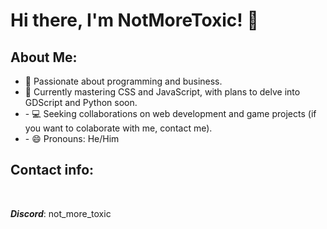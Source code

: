 <h1>Hi there, I'm NotMoreToxic! 👋</h1>
<h2>About Me:</h2>
<div>
<ul>
<li> 💼 Passionate about programming and business.<br></li>
<li> 🌱 Currently mastering CSS and JavaScript, with plans to delve into GDScript and Python soon.</li>
<li>- 💻 Seeking collaborations on web development and game projects (if you want to colaborate with me, contact me).</li> 
<li>- 😄 Pronouns: He/Him</li>
</ul>
</div>
<div>
<h2>Contact info:</h2><br>
<p><b><i>Discord</i></b>: not_more_toxic</p> 
</div>
